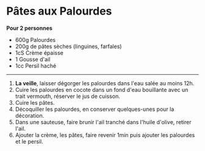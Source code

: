 # Pâtes aux Palourdes

**Pour 2 personnes**

- 600g Palourdes
- 200g de pâtes sèches (linguines, farfales)
- 1cS Crème épaisse
- 1 Gousse d'ail
- 1cc Persil haché

---

1. **La veille**, laisser dégorger les palourdes dans l'eau salée au moins 12h.
2. Cuire les palourdes en cocote dans un fond d'eau bouillante avec un trait vermouth, réserver le jus de cuisson.
3. Cuire les pâtes.
4. Décoquiller les palourdes, en conserver quelques-unes pour la décoration.
5. Dans une sauteuse, faire brunir l'ail tranché dans l'huile d'olive, retirer l'ail.
6. Ajouter la crème, les pâtes, faire revenir 1min puis ajouter les palourdes et le persil.
